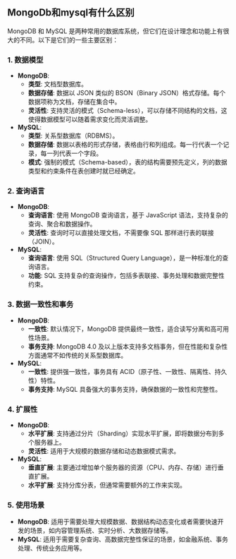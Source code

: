 ## MongoDb和mysql有什么区别

MongoDB 和 MySQL 是两种常用的数据库系统，但它们在设计理念和功能上有很大的不同。以下是它们的一些主要区别：

### 1. 数据模型

- **MongoDB**:
  - **类型**: 文档型数据库。
  - **数据存储**: 数据以 JSON 类似的 BSON（Binary JSON）格式存储。每个数据项称为文档，存储在集合中。
  - **灵活性**: 支持灵活的模式（Schema-less），可以存储不同结构的文档，这使得数据模型可以随着需求变化而灵活调整。
- **MySQL**:
  - **类型**: 关系型数据库（RDBMS）。
  - **数据存储**: 数据以表格的形式存储，表格由行和列组成。每一行代表一个记录，每一列代表一个字段。
  - **模式**: 强制的模式（Schema-based），表的结构需要预先定义，列的数据类型和约束条件在表创建时就已经确定。

### 2. 查询语言

- **MongoDB**:
  - **查询语言**: 使用 MongoDB 查询语言，基于 JavaScript 语法，支持复杂的查询、聚合和数据操作。
  - **灵活性**: 查询时可以直接处理文档，不需要像 SQL 那样进行表的联接（JOIN）。
- **MySQL**:
  - **查询语言**: 使用 SQL（Structured Query Language），是一种标准化的查询语言。
  - **功能**: SQL 支持复杂的查询操作，包括多表联接、事务处理和数据完整性约束。

### 3. 数据一致性和事务

- **MongoDB**:
  - **一致性**: 默认情况下，MongoDB 提供最终一致性，适合读写分离和高可用性场景。
  - **事务支持**: MongoDB 4.0 及以上版本支持多文档事务，但在性能和复杂性方面通常不如传统的关系型数据库。
- **MySQL**:
  - **一致性**: 提供强一致性，事务具有 ACID（原子性、一致性、隔离性、持久性）特性。
  - **事务支持**: MySQL 具备强大的事务支持，确保数据的一致性和完整性。

### 4. 扩展性

- **MongoDB**:
  - **水平扩展**: 支持通过分片（Sharding）实现水平扩展，即将数据分布到多个服务器上。
  - **灵活性**: 适用于大规模的数据存储和动态数据模式需求。
- **MySQL**:
  - **垂直扩展**: 主要通过增加单个服务器的资源（CPU、内存、存储）进行垂直扩展。
  - **水平扩展**: 支持分库分表，但通常需要额外的工作来实现。

### 5. 使用场景

- **MongoDB**: 适用于需要处理大规模数据、数据结构动态变化或者需要快速开发的场景，如内容管理系统、实时分析、大数据存储等。
- **MySQL**: 适用于需要复杂查询、高数据完整性保证的场景，如金融系统、事务处理、传统业务应用等。
